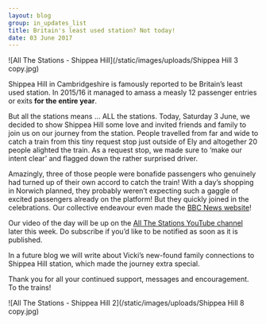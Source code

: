 ```yaml
---
layout: blog
group: in_updates_list
title: Britain's least used station? Not today!
date: 03 June 2017
---
```

![All The Stations - Shippea Hill](/static/images/uploads/Shippea Hill 3 copy.jpg)

Shippea Hill in Cambridgeshire is famously reported to be Britain’s least used station. In 2015/16 it managed to amass a measly 12 passenger entries or exits **for the entire year**. 

But all the stations means … ALL the stations. Today, Saturday 3 June, we decided to show Shippea Hill some love and invited friends and family to join us on our journey from the station. People travelled from far and wide to catch a train from this tiny request stop just outside of Ely and altogether 20 people alighted the train. As a request stop, we made sure to ‘make our intent clear’ and flagged down the rather surprised driver. 

Amazingly, three of those people were bonafide passengers who genuinely had turned up of their own accord to catch the train! With a day’s shopping in Norwich planned, they probably weren’t expecting such a gaggle of excited passengers already on the platform! But they quickly joined in the celebrations. Our collective endeavour even made the [BBC News website](http://www.bbc.co.uk/news/uk-england-cambridgeshire-40124036)!

Our video of the day will be up on the [All The Stations YouTube channel](https://www.youtube.com/allthestations) later this week. Do subscribe if you’d like to be notified as soon as it is published. 

In a future blog we will write about Vicki’s new-found family connections to Shippea Hill station, which made the journey extra special. 

Thank you for all your continued support, messages and encouragement. To the trains!

![All The Stations - Shippea Hill 2](/static/images/uploads/Shippea Hill 8 copy.jpg)


